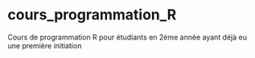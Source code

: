 # cours_programmation_R
Cours de programmation R pour étudiants en 2éme année ayant déjà eu une première initiation
